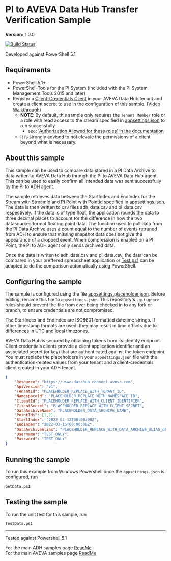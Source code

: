 # PI to AVEVA Data Hub Transfer Verification Sample

**Version:** 1.0.0  
  
[![Build Status](https://dev.azure.com/osieng/engineering/_apis/build/status/product-readiness/ADH/osisoft.sample-adh-pi_to_adh_transfer_verification-powershell?repoName=osisoft%2Fsample-adh-pi_to_adh_transfer_verification-powershell&branchName=refs%2Fpull%2F1%2Fmerge)](https://dev.azure.com/osieng/engineering/_build/latest?definitionId=4668&repoName=osisoft%2Fsample-adh-pi_to_adh_transfer_verification-powershell&branchName=refs%2Fpull%2F1%2Fmerge)

Developed against PowerShell 5.1

## Requirements

- PowerShell 5.1+
- PowerShell Tools for the PI System (Included with the PI System Management Tools 2015 and later)
- Register a [Client-Credentials Client](https://datahub.connect.aveva/clients) in your AVEVA Data Hub tenant and create a client secret to use in the configuration of this sample. ([Video Walkthrough](https://www.youtube.com/watch?v=JPWy0ZX9niU))
  - __NOTE__: By default, this sample only requires the `Tenant Member` role or a role with read access to the stream specified in [appsettings.json](appsettings.placeholder.json) to run successfully 
    - see: ['Authorization Allowed for these roles' in the documentation](https://docs.osisoft.com/bundle/ocs/page/api-reference/tenant/tenant-tenants.html#get-tenant) 
  - It is strongly advised to not elevate the permissions of a client beyond what is necessary.

## About this sample

This sample can be used to compare data stored in a PI Data Archive to data writen to AVEVA Data Hub through the PI to AVEVA Data Hub agent. This can be used to easily confirm all intended data was sent successfully by the PI to ADH agent.   

The sample retrieves data between the StartIndex and EndIndex for the Stream with StreamId and PI Point with PointId specified in [appsettings.json](appsettings.placeholder.json). The data is then written to csv files adh_data.csv and pi_data.csv respectively. If the data is of type float, the application rounds the data to three decimal places to account for the difference in how the two datasources format floating point data. The function used to pull data from the PI Data Archive uses a count equal to the number of events retruned from ADH to ensure that missing snapshot data does not give the appearance of a dropped event. When compression is enabled on a PI Point, the PI to ADH agent only sends archived data.  

Once the data is writen to adh_data.csv and pi_data.csv, the data can be compared in your preffered spreadsheet application or [Test.ps1](Test.ps1) can be adapted to do the comparison automatically using PowerShell.

## Configuring the sample

The sample is configured using the file [appsettings.placeholder.json](appsettings.placeholder.json). Before editing, rename this file to `appsettings.json`. This repository's `.gitignore` rules should prevent the file from ever being checked in to any fork or branch, to ensure credentials are not compromised.

The StartIndex and EndIndex are ISO8601 formatted datetime strings. If other timestamp formats are used, they may result in time offsets due to differences in UTC and local timezones.

AVEVA Data Hub is secured by obtaining tokens from its identity endpoint. Client credentials clients provide a client application identifier and an associated secret (or key) that are authenticated against the token endpoint. You must replace the placeholders in your `appsettings.json` file with the authentication-related values from your tenant and a client-credentials client created in your ADH tenant.

```json
{
    "Resource": "https://uswe.datahub.connect.aveva.com",                        // URL of ADH (Do not change if you are unsure)
    "ApiVersion": "v1",                                                          // Api version used in ADH (Do not change if you are unsure)
    "TenantId": "PLACEHOLDER_REPLACE_WITH_TENANT_ID",                            // Id of your ADH Tenant
    "NamespaceId": "PLACEHOLDER_REPLACE_WITH_NAMESPACE_ID",                      // Id of Namespace in your ADH Tenant where the streams reside
    "ClientId": "PLACEHOLDER_REPLACE_WITH_CLIENT_IDENTIFIER",                    // Client Id to use when connecting to ADH
    "ClientSecret": "PLACEHOLDER_REPLACE_WITH_CLIENT_SECRET",                    // Client secret to use when connecting to ADH
    "DataArchiveName": "PLACEHOLDER_DATA_ARCHIVE_NAME",                          // Name of Data Archive to retrieve data from
    "PointIds": [1,2],                                                           // List of PI Point Ids to retrieve data for. These get automatically translated into corresponding Stream Ids
    "StartIndex": "2022-03-12T00:00:00Z",                                        // Timestamp to start pulling data at in ISO 8601 format
    "EndIndex": "2022-03-15T00:00:00Z",                                          // Timestamp to stop pulling data at in ISO 8601 format
    "DataArchiveAlias": "PLACEHOLDER_REPLACE_WITH_DATA_ARCHIVE_ALIAS_OPTIONAL",  // Optional parameter used if the server name in your Stream Ids is different than the DataArchiveName
    "Username": "TEST_ONLY",                                                     // Username to connect to the PI Data Archive with for testing purposes only. If removed or set to null, the credentials of the user running the script are used.
    "Password": "TEST_ONLY"                                                      // Password to connect to the PI Data Archive with for testing purposes only. If removed or set to null, the credentials of the user running the script are used.
}
```

## Running the sample

To run this example from Windows Powershell once the `appsettings.json` is configured, run

```shell
GetData.ps1
```

## Testing the sample

To run the unit test for this sample, run

```shell
TestData.ps1
```

---

Tested against Powershell 5.1  

For the main ADH samples page [ReadMe](https://github.com/osisoft/OSI-Samples-OCS)  
For the main AVEVA samples page [ReadMe](https://github.com/osisoft/OSI-Samples)
